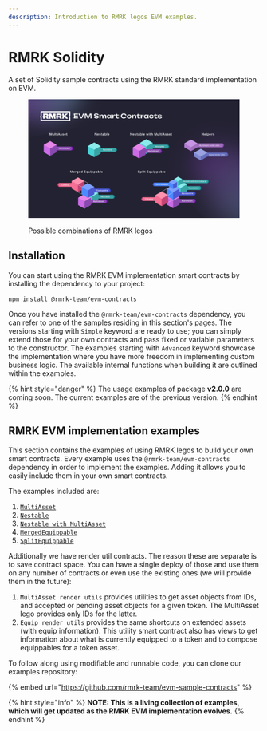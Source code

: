 ```yaml
---
description: Introduction to RMRK legos EVM examples.
---
```


# RMRK Solidity

A set of Solidity sample contracts using the RMRK standard implementation on EVM.

<figure><img src="../../.gitbook/assets/RMRK EVM Smart Contracts_rev3.png" alt=""><figcaption><p>Possible combinations of RMRK legos</p></figcaption></figure>

## Installation

You can start using the RMRK EVM implementation smart contracts by installing the dependency to your project:

```shell
npm install @rmrk-team/evm-contracts
```

Once you have installed the `@rmrk-team/evm-contracts` dependency, you can refer to one of the samples residing in this section's pages. The versions starting with `Simple` keyword are ready to use; you can simply extend those for your own contracts and pass fixed or variable parameters to the constructor. The examples starting with `Advanced` keyword showcase the implementation where you have more freedom in implementing custom business logic. The available internal functions when building it are outlined within the examples.

{% hint style="danger" %}
The usage examples of package **v2.0.0** are coming soon. The current examples are of the previous version.
{% endhint %}

## RMRK EVM implementation examples

This section contains the examples of using RMRK legos to build your own smart contracts. Every example uses the `@rmrk-team/evm-contracts` dependency in order to implement the examples. Adding it allows you to easily include them in your own smart contracts.

The examples included are:

1. [`MultiAsset`](multiasset.md)
2. [`Nestable`](nestable.md)
3. [`Nestable with MultiAsset`](nestable-with-multiasset.md)
4. [`MergedEquippable`](mergedequippable.md)
5. [`SplitEquippable`](splitequippable.md)

Additionally we have render util contracts. The reason these are separate is to save contract space. You can have a single deploy of those and use them on any number of contracts or even use the existing ones (we will provide them in the future):

1. `MultiAsset render utils` provides utilities to get asset objects from IDs, and accepted or pending asset objects for a given token. The MultiAsset lego provides only IDs for the latter.
2. `Equip render utils` provides the same shortcuts on extended assets (with equip information). This utility smart contract also has views to get information about what is currently equipped to a token and to compose equippables for a token asset.

To follow along using modifiable and runnable code, you can clone our examples repository:

{% embed url="https://github.com/rmrk-team/evm-sample-contracts" %}

{% hint style="info" %}
**NOTE: This is a living collection of examples, which will get updated as the RMRK EVM implementation evolves.**
{% endhint %}
